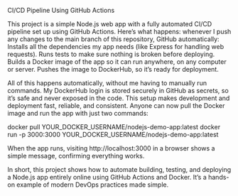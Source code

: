 CI/CD Pipeline Using GitHub Actions

This project is a simple Node.js web app with a fully automated CI/CD pipeline set up using GitHub Actions.
Here’s what happens: whenever I push any changes to the main branch of this repository, GitHub automatically:
Installs all the dependencies my app needs (like Express for handling web requests).
Runs tests to make sure nothing is broken before deploying.
Builds a Docker image of the app so it can run anywhere, on any computer or server.
Pushes the image to DockerHub, so it’s ready for deployment.

All of this happens automatically, without me having to manually run commands. My DockerHub login is stored securely in GitHub as secrets, so it’s safe and never exposed in the code.
This setup makes development and deployment fast, reliable, and consistent. Anyone can now pull the Docker image and run the app with just two commands:

docker pull YOUR_DOCKER_USERNAME/nodejs-demo-app:latest
docker run -p 3000:3000 YOUR_DOCKER_USERNAME/nodejs-demo-app:latest

When the app runs, visiting http://localhost:3000 in a browser shows a simple message, confirming everything works.

In short, this project shows how to automate building, testing, and deploying a Node.js app entirely online using GitHub Actions and Docker. It’s a hands-on example of modern DevOps practices made simple.
